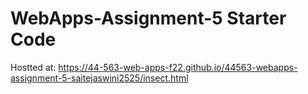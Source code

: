 # WebApps-Assignment-5 Starter Code

Hostted at: https://44-563-web-apps-f22.github.io/44563-webapps-assignment-5-saitejaswini2525/insect.html
